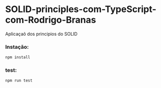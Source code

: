 # SOLID-principles-com-TypeScript-com-Rodrigo-Branas


Aplicaçaõ dos principios do SOLID 

### Instação:


```bash
npm install
```

### test: 
```bash
npm run test
```
